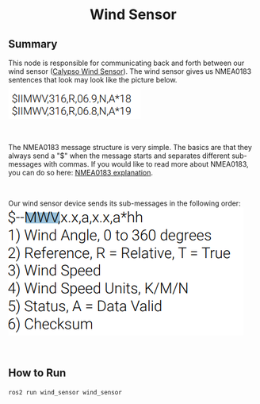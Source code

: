 # <p style="text-align: center;"> Wind Sensor </p>

## **Summary**
This node is responsible for communicating back and forth between our wind sensor ([Calypso Wind Sensor](https://calypsoinstruments.com/shop/product/ultra-low-power-ultrasonic-wind-meter-pro-ulp-pro-197?category=2#attr=116,117,120)). The wind sensor gives us NMEA0183 sentences that look may look like the picture below.  
![NMEA Sentence Example](../../images/nmea_sentence_example.png)

<br>


The NMEA0183 message structure is very simple. The basics are that they always send a "$" when the message starts and separates different sub-messages with commas. If you would like to read more about NMEA0183, you can do so here: [NMEA0183 explanation](https://receiverhelp.trimble.com/alloy-gnss/en-us/NMEA-0183messages_MessageOverview.html).

<br>

Our wind sensor device sends its sub-messages in the following order:
![Wind Sensor Message Order](../../images/wind_sensor_message_order.png)




<br>

## **How to Run**

```sh
ros2 run wind_sensor wind_sensor
```